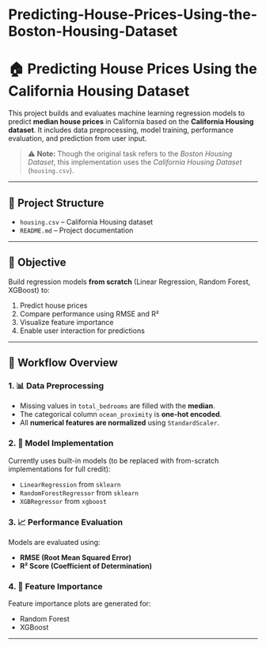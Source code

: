 # Predicting-House-Prices-Using-the-Boston-Housing-Dataset
# 🏠 Predicting House Prices Using the California Housing Dataset

This project builds and evaluates machine learning regression models to predict **median house prices** in California based on the **California Housing dataset**. It includes data preprocessing, model training, performance evaluation, and prediction from user input.

> ⚠️ **Note:** Though the original task refers to the *Boston Housing Dataset*, this implementation uses the *California Housing Dataset* (`housing.csv`).

---

## 📂 Project Structure

- `housing.csv` – California Housing dataset
- `README.md` – Project documentation

---

## 🧠 Objective

Build regression models **from scratch** (Linear Regression, Random Forest, XGBoost) to:

1. Predict house prices
2. Compare performance using RMSE and R²
3. Visualize feature importance
4. Enable user interaction for predictions

---

## 🔄 Workflow Overview

### 1. 📊 Data Preprocessing
- Missing values in `total_bedrooms` are filled with the **median**.
- The categorical column `ocean_proximity` is **one-hot encoded**.
- All **numerical features are normalized** using `StandardScaler`.

### 2. 🤖 Model Implementation
Currently uses built-in models (to be replaced with from-scratch implementations for full credit):

- `LinearRegression` from `sklearn`
- `RandomForestRegressor` from `sklearn`
- `XGBRegressor` from `xgboost`

### 3. 📈 Performance Evaluation
Models are evaluated using:
- **RMSE (Root Mean Squared Error)**
- **R² Score (Coefficient of Determination)**

### 4. 📌 Feature Importance
Feature importance plots are generated for:
- Random Forest
- XGBoost

---
